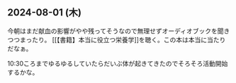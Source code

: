 ## 2024-08-01 (木)

今朝はまだ献血の影響がやや残ってそうなので無理せずオーディオブックを聞きつつまったり。
[[【書籍】本当に役立つ栄養学]]を聴く。この本は本当に当たりだなぁ。

10:30ころまでゆるゆるしていたらだいぶ体が起きてきたのでそろそろ活動開始するかな。